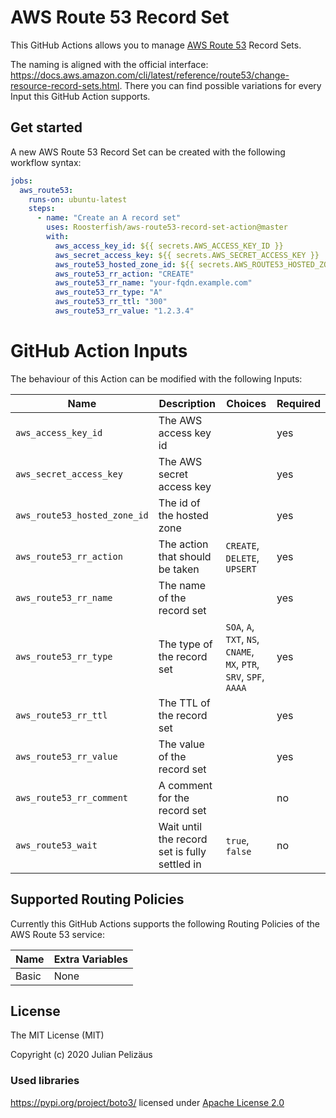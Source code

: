 # AWS Route 53 Record Set

This GitHub Actions allows you to manage [AWS Route 53](https://aws.amazon.com/route53/) Record Sets. 

The naming is aligned with the official interface: https://docs.aws.amazon.com/cli/latest/reference/route53/change-resource-record-sets.html. There you can find possible variations for every Input this GitHub Action supports.

## Get started

A new AWS Route 53 Record Set can be created with the following workflow syntax:

```yaml
jobs:
  aws_route53:
    runs-on: ubuntu-latest
    steps:
      - name: "Create an A record set"
        uses: Roosterfish/aws-route53-record-set-action@master
        with: 
          aws_access_key_id: ${{ secrets.AWS_ACCESS_KEY_ID }}
          aws_secret_access_key: ${{ secrets.AWS_SECRET_ACCESS_KEY }}
          aws_route53_hosted_zone_id: ${{ secrets.AWS_ROUTE53_HOSTED_ZONE_ID }}
          aws_route53_rr_action: "CREATE"
          aws_route53_rr_name: "your-fqdn.example.com"
          aws_route53_rr_type: "A"
          aws_route53_rr_ttl: "300"
          aws_route53_rr_value: "1.2.3.4"
```

# GitHub Action Inputs

The behaviour of this Action can be modified with the following Inputs:

Name | Description | Choices | Required
--- | --- | --- | ---
`aws_access_key_id` | The AWS access key id | | yes
`aws_secret_access_key` | The AWS secret access key | | yes
`aws_route53_hosted_zone_id` | The id of the hosted zone | | yes
`aws_route53_rr_action` | The action that should be taken | `CREATE`, `DELETE`, `UPSERT` | yes
`aws_route53_rr_name` | The name of the record set | | yes
`aws_route53_rr_type` | The type of the record set | `SOA`, `A`, `TXT`, `NS`, `CNAME`, `MX`, `PTR`, `SRV`, `SPF`, `AAAA` | yes
`aws_route53_rr_ttl` | The TTL of the record set | | yes
`aws_route53_rr_value` | The value of the record set | | yes
`aws_route53_rr_comment` | A comment for the record set | | no
`aws_route53_wait` | Wait until the record set is fully settled in | `true`, `false` | no

## Supported Routing Policies

Currently this GitHub Actions supports the following Routing Policies of the AWS Route 53 service:

Name | Extra Variables
--- | ---
Basic | None

## License

The MIT License (MIT)

Copyright (c) 2020 Julian Pelizäus

### Used libraries

https://pypi.org/project/boto3/ licensed under [Apache License 2.0](https://github.com/boto/boto3/blob/develop/LICENSE)
